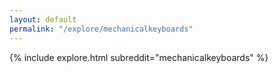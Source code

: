 ```yaml
---
layout: default
permalink: "/explore/mechanicalkeyboards"
---
```


{% include explore.html subreddit="mechanicalkeyboards" %}
